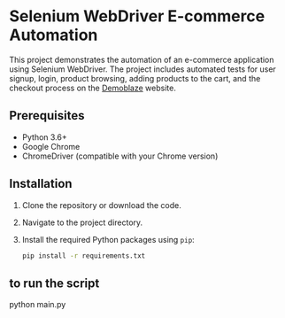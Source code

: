 # Selenium WebDriver E-commerce Automation

This project demonstrates the automation of an e-commerce application using Selenium WebDriver. The project includes automated tests for user signup, login, product browsing, adding products to the cart, and the checkout process on the [Demoblaze](https://www.demoblaze.com/) website.

## Prerequisites

- Python 3.6+
- Google Chrome
- ChromeDriver (compatible with your Chrome version)

## Installation

1. Clone the repository or download the code.
2. Navigate to the project directory.
3. Install the required Python packages using `pip`:

   ```sh
   pip install -r requirements.txt


## to run the script
   python main.py
      
